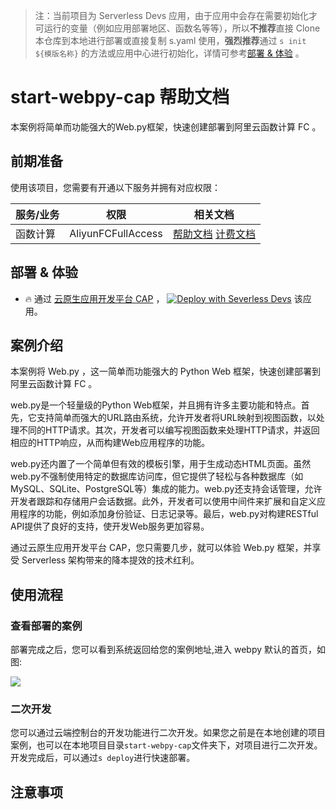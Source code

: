
> 注：当前项目为 Serverless Devs 应用，由于应用中会存在需要初始化才可运行的变量（例如应用部署地区、函数名等等），所以**不推荐**直接 Clone 本仓库到本地进行部署或直接复制 s.yaml 使用，**强烈推荐**通过 `s init ${模版名称}` 的方法或应用中心进行初始化，详情可参考[部署 & 体验](#部署--体验) 。

# start-webpy-cap 帮助文档

<description>

本案例将简单而功能强大的Web.py框架，快速创建部署到阿里云函数计算 FC 。

</description>




## 前期准备

使用该项目，您需要有开通以下服务并拥有对应权限：

<service>



| 服务/业务 |  权限  | 相关文档 |
| --- |  --- | --- |
| 函数计算 |  AliyunFCFullAccess | [帮助文档](https://help.aliyun.com/product/2508973.html) [计费文档](https://help.aliyun.com/document_detail/2512928.html) |

</service>

<remark>



</remark>

<disclaimers>



</disclaimers>

## 部署 & 体验

<appcenter>
   
- :fire: 通过 [云原生应用开发平台 CAP](https://devs.console.aliyun.com/applications/create?template=start-webpy-cap) ，
  [![Deploy with Severless Devs](https://img.alicdn.com/imgextra/i1/O1CN01w5RFbX1v45s8TIXPz_!!6000000006118-55-tps-95-28.svg)](https://devs.console.aliyun.com/applications/create?template=start-webpy-cap) 该应用。
   
</appcenter>


## 案例介绍

<appdetail id="flushContent">

本案例将 Web.py ，这一简单而功能强大的 Python Web 框架，快速创建部署到阿里云函数计算 FC 。

web.py是一个轻量级的Python Web框架，并且拥有许多主要功能和特点。首先，它支持简单而强大的URL路由系统，允许开发者将URL映射到视图函数，以处理不同的HTTP请求。其次，开发者可以编写视图函数来处理HTTP请求，并返回相应的HTTP响应，从而构建Web应用程序的功能。

web.py还内置了一个简单但有效的模板引擎，用于生成动态HTML页面。虽然web.py不强制使用特定的数据库访问库，但它提供了轻松与各种数据库（如MySQL、SQLite、PostgreSQL等）集成的能力。web.py还支持会话管理，允许开发者跟踪和存储用户会话数据。此外，开发者可以使用中间件来扩展和自定义应用程序的功能，例如添加身份验证、日志记录等。最后，web.py对构建RESTful API提供了良好的支持，使开发Web服务更加容易。

通过云原生应用开发平台 CAP，您只需要几步，就可以体验 Web.py 框架，并享受 Serverless 架构带来的降本提效的技术红利。

</appdetail>

## 使用流程

<usedetail id="flushContent">

### 查看部署的案例

部署完成之后，您可以看到系统返回给您的案例地址,进入 webpy 默认的首页，如图:

![](https://img.alicdn.com/imgextra/i2/O1CN01oQDlE01HlzOa7INYR_!!6000000000799-0-tps-1282-960.jpg)


### 二次开发

您可以通过云端控制台的开发功能进行二次开发。如果您之前是在本地创建的项目案例，也可以在本地项目目录`start-webpy-cap`文件夹下，对项目进行二次开发。开发完成后，可以通过`s deploy`进行快速部署。

</usedetail>

## 注意事项

<matters id="flushContent">
</matters>

